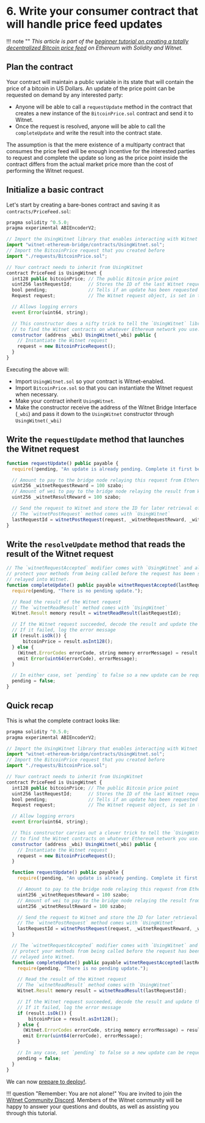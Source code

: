 # 6. Write your consumer contract that will handle price feed updates

!!! note ""
    *This article is part of the [beginner tutorial on creating a totally
    decentralized Bitcoin price feed][intro] on Ethereum with Solidity and
    Witnet.*

## Plan the contract

Your contract will maintain a public variable in its state that will
contain the price of a bitcoin in US Dollars. An update of the price
point can be requested on demand by any interested party:

- Anyone will be able to call a `requestUpdate` method in the contract
  that creates a new instance of the `BitcoinPrice.sol` contract and
  send it to Witnet.
- Once the request is resolved, anyone will be able to call the
`completeUpdate` and write the result into the contract state.

The assumption is that the mere existence of a multiparty contract that consumes the price feed will be enough incentive for the interested parties to request and complete the update so long as the price point inside the contract differs from the actual market price more than the cost of performing the Witnet request.

## Initialize a basic contract

Let's start by creating a bare-bones contract and saving it as
`contracts/PriceFeed.sol`:

```js
pragma solidity ^0.5.0;
pragma experimental ABIEncoderV2;

// Import the UsingWitnet library that enables interacting with Witnet
import "witnet-ethereum-bridge/contracts/UsingWitnet.sol";
// Import the BitcoinPrice request that you created before
import "./requests/BitcoinPrice.sol";

// Your contract needs to inherit from UsingWitnet
contract PriceFeed is UsingWitnet {
  int128 public bitcoinPrice; // The public Bitcoin price point
  uint256 lastRequestId;      // Stores the ID of the last Witnet request
  bool pending;               // Tells if an update has been requested but not yet completed
  Request request;            // The Witnet request object, is set in the constructor

  // Allows logging errors
  event Error(uint64, string);

  // This constructor does a nifty trick to tell the `UsingWitnet` library where
  // to find the Witnet contracts on whatever Ethereum network you use.
  constructor (address _wbi) UsingWitnet(_wbi) public {
    // Instantiate the Witnet request
    request = new BitcoinPriceRequest();
  }
}
```

Executing the above will:

- Import `UsingWitnet.sol` so your contract is Witnet-enabled.
- Import `BitcoinPrice.sol` so that you can instantiate the Witnet
  request when necessary.
- Make your contract inherit `UsingWitnet`.
- Make the constructor receive the address of the Witnet Bridge
  Interface (`_wbi`) and pass it down to the `UsingWitnet` constructor
  through `UsingWitnet(_wbi)`

## Write the `requestUpdate` method that launches the Witnet request

```js
function requestUpdate() public payable {
  require(!pending, "An update is already pending. Complete it first before requesting another update.");

  // Amount to pay to the bridge node relaying this request from Ethereum to Witnet
  uint256 _witnetRequestReward = 100 szabo;
  // Amount of wei to pay to the bridge node relaying the result from Witnet to Ethereum
  uint256 _witnetResultReward = 100 szabo;

  // Send the request to Witnet and store the ID for later retrieval of the result
  // The `witnetPostRequest` method comes with `UsingWitnet`
  lastRequestId = witnetPostRequest(request, _witnetRequestReward, _witnetResultReward);
}
```

## Write the `resolveUpdate` method that reads the result of the Witnet request

```js
// The `witnetRequestAccepted` modifier comes with `UsingWitnet` and allows you to
// protect your methods from being called before the request has been successfully
// relayed into Witnet.
function completeUpdate() public payable witnetRequestAccepted(lastRequestId) {
  require(pending, "There is no pending update.");

  // Read the result of the Witnet request
  // The `witnetReadResult` method comes with `UsingWitnet`
  Witnet.Result memory result = witnetReadResult(lastRequestId);

  // If the Witnet request succeeded, decode the result and update the price point
  // If it failed, log the error message
  if (result.isOk()) {
      bitcoinPrice = result.asInt128();
  } else {
    (Witnet.ErrorCodes errorCode, string memory errorMessage) = result.asErrorMessage();
    emit Error(uint64(errorCode), errorMessage);
  }

  // In either case, set `pending` to false so a new update can be requested
  pending = false;
}
```

## Quick recap

This is what the complete contract looks like:
 
```js
pragma solidity ^0.5.0;
pragma experimental ABIEncoderV2;

// Import the UsingWitnet library that enables interacting with Witnet
import "witnet-ethereum-bridge/contracts/UsingWitnet.sol";
// Import the BitcoinPrice request that you created before
import "./requests/BitcoinPrice.sol";

// Your contract needs to inherit from UsingWitnet
contract PriceFeed is UsingWitnet {
  int128 public bitcoinPrice; // The public Bitcoin price point
  uint256 lastRequestId;      // Stores the ID of the last Witnet request
  bool pending;               // Tells if an update has been requested but not yet completed
  Request request;            // The Witnet request object, is set in the constructor

  // Allow logging errors
  event Error(uint64, string);

  // This constructor carries out a clever trick to tell the `UsingWitnet` library where
  // to find the Witnet contracts on whatever Ethereum network you use.
  constructor (address _wbi) UsingWitnet(_wbi) public {
    // Instantiate the Witnet request
    request = new BitcoinPriceRequest();
  }

  function requestUpdate() public payable {
    require(!pending, "An update is already pending. Complete it first before requesting another update.");

    // Amount to pay to the bridge node relaying this request from Ethereum to Witnet
    uint256 _witnetRequestReward = 100 szabo;
    // Amount of wei to pay to the bridge node relaying the result from Witnet to Ethereum
    uint256 _witnetResultReward = 100 szabo;

    // Send the request to Witnet and store the ID for later retrieval of the result
    // The `witnetPostRequest` method comes with `UsingWitnet`
    lastRequestId = witnetPostRequest(request, _witnetRequestReward, _witnetResultReward);
  }

  // The `witnetRequestAccepted` modifier comes with `UsingWitnet` and allows you to
  // protect your methods from being called before the request has been successfully
  // relayed into Witnet.
  function completeUpdate() public payable witnetRequestAccepted(lastRequestId) {
    require(pending, "There is no pending update.");

    // Read the result of the Witnet request
    // The `witnetReadResult` method comes with `UsingWitnet`
    Witnet.Result memory result = witnetReadResult(lastRequestId);

    // If the Witnet request succeeded, decode the result and update the price point
    // If it failed, log the error message
    if (result.isOk()) {
        bitcoinPrice = result.asInt128();
    } else {
      (Witnet.ErrorCodes errorCode, string memory errorMessage) = result.asErrorMessage();
      emit Error(uint64(errorCode), errorMessage);
    }

    // In any case, set `pending` to false so a new update can be requested
    pending = false;
  }
}

```

We can now [prepare to deploy!][next].

!!! question "Remember: You are not alone!"
    You are invited to join the [Witnet Community Discord][discord].
    Members of the Witnet community will be happy to answer your
    questions and doubts, as well as assisting you through this
    tutorial.

[discord]: https://discord.gg/X4uurfP
[intro]: /tutorials/bitcoin-price-feed/introduction
[next]: /tutorials/bitcoin-price-feed/7-deploy
